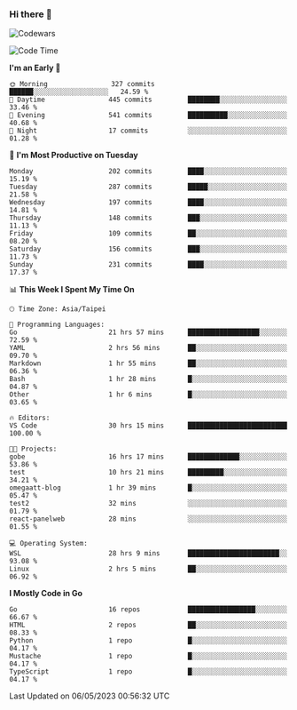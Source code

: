 ### Hi there 👋

![Codewars](https://www.codewars.com/users/omegaatt36/badges/small)

<!--START_SECTION:waka-->
![Code Time](http://img.shields.io/badge/Code%20Time-1%2C134%20hrs%205%20mins-blue)

**I'm an Early 🐤** 

```text
🌞 Morning                327 commits         ██████░░░░░░░░░░░░░░░░░░░   24.59 % 
🌆 Daytime                445 commits         ████████░░░░░░░░░░░░░░░░░   33.46 % 
🌃 Evening                541 commits         ██████████░░░░░░░░░░░░░░░   40.68 % 
🌙 Night                  17 commits          ░░░░░░░░░░░░░░░░░░░░░░░░░   01.28 % 
```
📅 **I'm Most Productive on Tuesday** 

```text
Monday                   202 commits         ████░░░░░░░░░░░░░░░░░░░░░   15.19 % 
Tuesday                  287 commits         █████░░░░░░░░░░░░░░░░░░░░   21.58 % 
Wednesday                197 commits         ████░░░░░░░░░░░░░░░░░░░░░   14.81 % 
Thursday                 148 commits         ███░░░░░░░░░░░░░░░░░░░░░░   11.13 % 
Friday                   109 commits         ██░░░░░░░░░░░░░░░░░░░░░░░   08.20 % 
Saturday                 156 commits         ███░░░░░░░░░░░░░░░░░░░░░░   11.73 % 
Sunday                   231 commits         ████░░░░░░░░░░░░░░░░░░░░░   17.37 % 
```


📊 **This Week I Spent My Time On** 

```text
🕑︎ Time Zone: Asia/Taipei

💬 Programming Languages: 
Go                       21 hrs 57 mins      ██████████████████░░░░░░░   72.59 % 
YAML                     2 hrs 56 mins       ██░░░░░░░░░░░░░░░░░░░░░░░   09.70 % 
Markdown                 1 hr 55 mins        ██░░░░░░░░░░░░░░░░░░░░░░░   06.36 % 
Bash                     1 hr 28 mins        █░░░░░░░░░░░░░░░░░░░░░░░░   04.87 % 
Other                    1 hr 6 mins         █░░░░░░░░░░░░░░░░░░░░░░░░   03.65 % 

🔥 Editors: 
VS Code                  30 hrs 15 mins      █████████████████████████   100.00 % 

🐱‍💻 Projects: 
gobe                     16 hrs 17 mins      █████████████░░░░░░░░░░░░   53.86 % 
test                     10 hrs 21 mins      █████████░░░░░░░░░░░░░░░░   34.21 % 
omegaatt-blog            1 hr 39 mins        █░░░░░░░░░░░░░░░░░░░░░░░░   05.47 % 
test2                    32 mins             ░░░░░░░░░░░░░░░░░░░░░░░░░   01.79 % 
react-panelweb           28 mins             ░░░░░░░░░░░░░░░░░░░░░░░░░   01.55 % 

💻 Operating System: 
WSL                      28 hrs 9 mins       ███████████████████████░░   93.08 % 
Linux                    2 hrs 5 mins        ██░░░░░░░░░░░░░░░░░░░░░░░   06.92 % 
```

**I Mostly Code in Go** 

```text
Go                       16 repos            █████████████████░░░░░░░░   66.67 % 
HTML                     2 repos             ██░░░░░░░░░░░░░░░░░░░░░░░   08.33 % 
Python                   1 repo              █░░░░░░░░░░░░░░░░░░░░░░░░   04.17 % 
Mustache                 1 repo              █░░░░░░░░░░░░░░░░░░░░░░░░   04.17 % 
TypeScript               1 repo              █░░░░░░░░░░░░░░░░░░░░░░░░   04.17 % 
```




 Last Updated on 06/05/2023 00:56:32 UTC
<!--END_SECTION:waka-->

<!--
**omegaatt36/omegaatt36** is a ✨ _special_ ✨ repository because its `README.md` (this file) appears on your GitHub profile.

Here are some ideas to get you started:

- 🔭 I’m currently working on ...
- 🌱 I’m currently learning ...
- 👯 I’m looking to collaborate on ...
- 🤔 I’m looking for help with ...
- 💬 Ask me about ...
- 📫 How to reach me: ...
- 😄 Pronouns: ...
- ⚡ Fun fact: ...
-->
